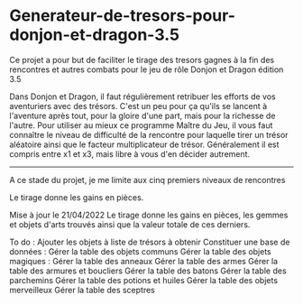 # Generateur-de-tresors-pour-donjon-et-dragon-3.5

Ce projet a pour but de faciliter le tirage des tresors gagnes à la fin des rencontres et autres combats pour le jeu de rôle Donjon et Dragon édition 3.5

Dans Donjon et Dragon, il faut régulièrement retribuer les efforts de vos aventuriers avec des trésors. C'est un peu pour ça qu'ils se lancent à l'aventure après tout, pour la gloire d'une part, mais pour la richesse de l'autre. Pour utiliser au mieux ce programme Maître du Jeu, il vous faut connaître le niveau de difficulté de la rencontre pour laquelle tirer un trésor aléatoire ainsi que le facteur multiplicateur de trésor. Généralement il est compris entre x1 et x3, mais libre à vous d'en décider autrement. 

-----

A ce stade du projet, je me limite aux cinq premiers niveaux de rencontres

Le tirage donne les gains en pièces.

Mise à jour le 21/04/2022
Le tirage donne les gains en pièces, les gemmes et objets d'arts trouvés ainsi que la valeur totale de ces derniers. 

To do :
  Ajouter les objets à liste de trésors à obtenir
  Constituer une base de données :
    Gérer la table des objets communs
    Gérer la table des objets magiques :
      Gérer la table des anneaux
      Gérer la table des armes
      Gérer la table des armures et boucliers
      Gérer la table des batons
      Gérer la table des parchemins
      Gérer la table des potions et huiles
      Gérer la table des objets merveilleux
      Gérer la table des sceptres
